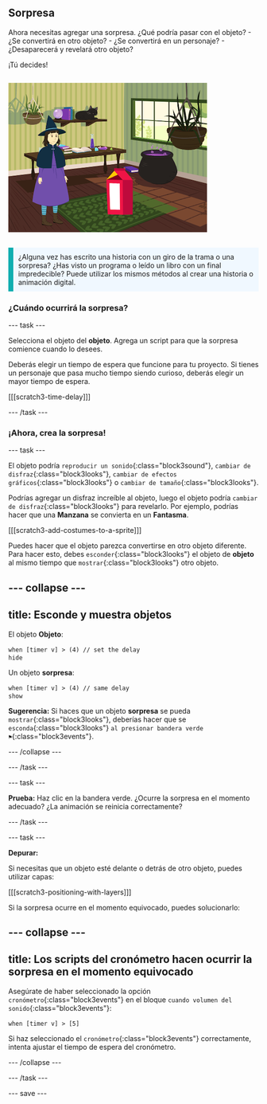 ## Sorpresa

<div style="display: flex; flex-wrap: wrap">
<div style="flex-basis: 200px; flex-grow: 1; margin-right: 15px;">
Ahora necesitas agregar una sorpresa. ¿Qué podría pasar con el objeto? 
- ¿Se convertirá en otro objeto? 
- ¿Se convertirá en un personaje? 
- ¿Desaparecerá y revelará otro objeto? 

¡Tú decides!
</div>
<div>

![El proyecto 'Magia de gato' mostrando la sorpresa.](images/cat-magic.png)

</div>
</div>

<p style="border-left: solid; border-width:10px; border-color: #0faeb0; background-color: aliceblue; padding: 10px;">
¿Alguna vez has escrito una historia con un giro de la trama o una sorpresa? ¿Has visto un programa o leído un libro con un final impredecible? Puede utilizar los mismos métodos al crear una historia o animación digital. 
</p>

### ¿Cuándo ocurrirá la sorpresa?

--- task ---

Selecciona el objeto del **objeto**. Agrega un script para que la sorpresa comience cuando lo desees.

Deberás elegir un tiempo de espera que funcione para tu proyecto. Si tienes un personaje que pasa mucho tiempo siendo curioso, deberás elegir un mayor tiempo de espera.

[[[scratch3-time-delay]]]

--- /task ---

### ¡Ahora, crea la sorpresa!

--- task ---

El objeto podría `reproducir un sonido`{:class="block3sound"}, `cambiar de disfraz`{:class="block3looks"}, `cambiar de efectos gráficos`{:class="block3looks"} o `cambiar de tamaño`{:class="block3looks"}.

Podrías agregar un disfraz increíble al objeto, luego el objeto podría `cambiar de disfraz`{:class="block3looks"} para revelarlo. Por ejemplo, podrías hacer que una **Manzana** se convierta en un **Fantasma**.

[[[scratch3-add-costumes-to-a-sprite]]]

Puedes hacer que el objeto parezca convertirse en otro objeto diferente. Para hacer esto, debes `esconder`{:class="block3looks"} el objeto de **objeto** al mismo tiempo que `mostrar`{:class="block3looks"} otro objeto.

--- collapse ---
---
title: Esconde y muestra objetos
---

El objeto **Objeto**:
```blocks3
when [timer v] > (4) // set the delay
hide
```

Un objeto **sorpresa**:
```blocks3
when [timer v] > (4) // same delay
show
```

**Sugerencia:** Si haces que un objeto **sorpresa** se pueda `mostrar`{:class="block3looks"}, deberías hacer que se `esconda`{:class="block3looks"} `al presionar bandera verde ⚑`{:class="block3events"}.

--- /collapse ---

--- /task ---

--- task ---

**Prueba:** Haz clic en la bandera verde. ¿Ocurre la sorpresa en el momento adecuado? ¿La animación se reinicia correctamente?

--- /task ---

--- task ---

**Depurar:**

Si necesitas que un objeto esté delante o detrás de otro objeto, puedes utilizar capas:

[[[scratch3-positioning-with-layers]]]

Si la sorpresa ocurre en el momento equivocado, puedes solucionarlo:

--- collapse ---
---
title: Los scripts del cronómetro hacen ocurrir la sorpresa en el momento equivocado
---

Asegúrate de haber seleccionado la opción `cronómetro`{:class="block3events"} en el bloque `cuando volumen del sonido`{:class="block3events"}:

```blocks3
when [timer v] > [5]
```

Si haz seleccionado el `cronómetro`{:class="block3events"} correctamente, intenta ajustar el tiempo de espera del cronómetro.

--- /collapse ---

--- /task ---

--- save ---
